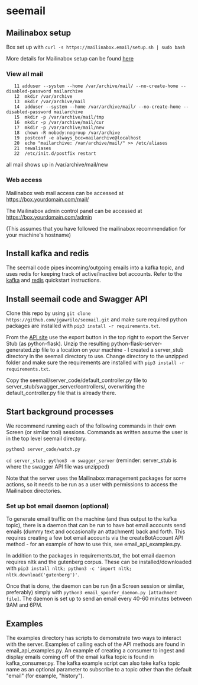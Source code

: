 # seemail

## Mailinabox setup

Box set up with `curl -s https://mailinabox.email/setup.sh | sudo bash`

More details for Mailinabox setup can be found [here](https://mailinabox.email/guide.html)

### View all mail

```
   11 adduser --system --home /var/archive/mail/ --no-create-home --disabled-password mailarchive
   12  mkdir /var/archive
   13  mkdir /var/archive/mail
   14  adduser --system --home /var/archive/mail/ --no-create-home --disabled-password mailarchive
   15  mkdir -p /var/archive/mail/tmp
   16  mkdir -p /var/archive/mail/cur
   17  mkdir -p /var/archive/mail/new
   18  chown -R nobody:nogroup /var/archive
   19  postconf -e always_bcc=mailarchive@localhost
   20  echo "mailarchive: /var/archive/mail/" >> /etc/aliases
   21  newaliases
   22  /etc/init.d/postfix restart
```

all mail shows up in /var/archive/mail/new

### Web access

Mailinabox web mail access can be accessed at https://box.yourdomain.com/mail/

The Mailinabox admin control panel can be accessed at https://box.yourdomain.com/admin

(This assumes that you have followed the mailinabox recommendation for your machine's hostname)

## Install kafka and redis

The seemail code pipes incoming/outgoing emails into a kafka topic, and uses redis for keeping track of active/inactive bot accounts. Refer to the [kafka](https://kafka.apache.org/quickstart) and [redis](https://kafka.apache.org/quickstart) quickstart instructions.

## Install seemail code and Swagger API

Clone this repo by using `git clone https://github.com/jgawrilo/seemail.git` and make sure required python packages are installed with `pip3 install -r requirements.txt`.

From the [API site](https://app.swaggerhub.com/apis/jataware/seemail/1.0) use the export button in the top right to export the Server Stub (as python-flask). Unzip the resulting python-flask-server-generated.zip file to a location on your machine - I created a server\_stub directory in the seemail directory to use. Change directory to the unzipped folder and make sure the requirements are installed with `pip3 install -r requirements.txt`.

Copy the seemail/server\_code/default\_controller.py file to server\_stub/swagger\_server/controllers/, overwriting the default\_controller.py file that is already there.

## Start background processes

We recommend running each of the following commands in their own Screen (or similar tool) sessions. Commands as written assume the user is in the top level seemail directory.

`python3 server_code/watch.py`

`cd server_stub; python3 -m swagger_server` (reminder: server\_stub is where the swagger API file was unzipped)

Note that the server uses the Mailinabox management packages for some actions, so it needs to be run as a user with permissions to access the Mailinabox directories.

### Set up bot email daemon (optional)

To generate email traffic on the machine (and thus output to the kafka topic), there is a daemon that can be run to have bot email accounts send emails (dummy text and occasionally an attachment) back and forth. This requires creating a few bot email accounts via the createBotAccount API method - for an example of how to use this, see email\_api\_examples.py. 

In addition to the packages in requirements.txt, the bot email daemon requires nltk and the gutenberg corpus. These can be installed/downloaded with `pip3 install nltk; python3 -c 'import nltk; nltk.download('gutenberg')'`.

Once that is done, the daemon can be run (in a Screen session or similar, preferably) simply with `python3 email_spoofer_daemon.py [attachment file]`. The daemon is set up to send an email every 40-60 minutes between 9AM and 6PM.

## Examples

The examples directory has scripts to demonstrate two ways to interact with the server. Examples of calling each of the API methods are found in email\_api\_examples.py. An example of creating a consumer to ingest and display emails coming off of the email kafka topic is found in kafka\_consumer.py. The kafka example script can also take kafka topic name as an optional parameter to subscribe to a topic other than the default "email" (for example, "history").
